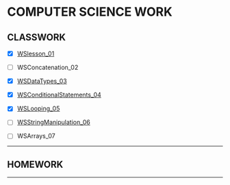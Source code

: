 # COMPUTER SCIENCE WORK

## CLASSWORK

- [x] [WSlesson_01](https://github.com/Techn0Ninja27/school/blob/main/calc.py)
- [ ] WSConcatenation_02  
- [x] [WSDataTypes_03](https://github.com/Techn0Ninja27/school/blob/main/wsdatatypes.py)
- [x] [WSConditionalStatements_04](https://github.com/Techn0Ninja27/school/blob/main/conditional%20statements.py)
- [x] [WSLooping_05](https://github.com/Techn0Ninja27/school/blob/main/loops.py)
- [ ] [WSStringManipulation_06](https://github.com/Techn0Ninja27/school/blob/main/stringstuff.py)
- [ ] WSArrays_07


---
## HOMEWORK


---
